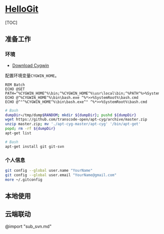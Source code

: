 <link rel="stylesheet" href="https://zhmhbest.gitee.io/hellomathematics/style/index.css">
<script src="https://zhmhbest.gitee.io/hellomathematics/style/index.js"></script>

# [HelloGit](https://github.com/zhmhbest/HelloGit)

[TOC]

## 准备工作

<!-- ### Download
	- [Download Git](https://git-scm.com/downloads/)
	- [Download SourceTree](https://www.sourcetreeapp.com/)
-->

### 环境

- [Download Cygwin](https://cygwin.com/install.html)

配置环境变量`CYGWIN_HOME`。

```batch
REM Batch
ECHO @SET PATH=^%CYGWIN_HOME^%\bin;^%CYGWIN_HOME^%\usr\local\bin;^%PATH^%>%SystemRoot%\bash.cmd
ECHO @^%CYGWIN_HOME^%\bin\bash.exe ^%*>>%SystemRoot%\bash.cmd
ECHO @^"^%CYGWIN_HOME^%\bin\bash.exe^" ^%*>>%SystemRoot%\bash.cmd
```

```bash
# Bash
dumpDir=/tmp/dump$RANDOM; mkdir ${dumpDir}; pushd ${dumpDir}
wget https://github.com/transcode-open/apt-cyg/archive/master.zip
unzip master.zip; mv './apt-cyg-master/apt-cyg' '/bin/apt-get'
popd; rm -rf ${dumpDir}
apt-get list
```

```bash
# Bash
apt-get install git git-svn
```

### 个人信息

<!-- 
zhmhbest
zhmhbest@gmail.com
-->

```bash
git config --global user.name "YourName"
git config --global user.email "YourName@gmail.com"
more ~/.gitconfig
```

## 本地使用

## 云端联动

@import "sub_svn.md"
